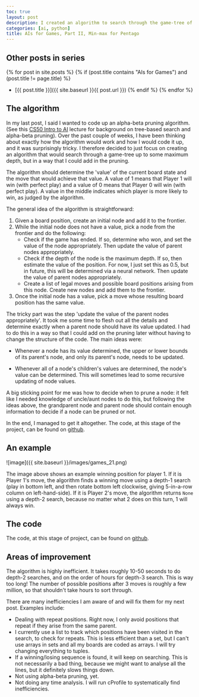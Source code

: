 ```yaml
---
toc: true
layout: post
description: I created an algorithm to search through the game-tree of pentago to a given maximum depth. The codes works, but it is highly inefficient.
categories: [ai, python]
title: AIs for Games, Part II, Min-max for Pentago
---
```


## Other posts in series
{% for post in site.posts %}
{% if (post.title contains "AIs for Games") and (post.title != page.title) %}
* [{{ post.title }}]({{ site.baseurl }}{{ post.url }})
{% endif %}
{% endfor %}



## The algorithm
In my last post, I said I wanted to code up an alpha-beta pruning algorithm. (See this [CS50 Intro to AI](https://youtu.be/WbzNRTTrX0g) lecture for background on tree-based search and alpha-beta pruning). Over the past couple of weeks, I have been thinking about exactly how the algorithm would work and how I would code it up, and it was surprisingly tricky. I therefore decided to just focus on creating an algorithm that would search through a game-tree up to some maximum depth, but in a way that I could add in the pruning.

The algorithm should determine the 'value' of the current board state and the move that would achieve that value. A value of 1 means that Player 1 will win (with perfect play) and a value of 0 means that Player 0 will win (with perfect play). A value in the middle indicates which player is more likely to win, as judged by the algorithm.

The general idea of the algorithm is straightforward:
1. Given a board position, create an initial node and add it to the frontier.
2. While the initial node does not have a value, pick a node from the frontier and do the following:
	* Check if the game has ended. If so, determine who won, and set the value of the node appropriately. Then update the value of parent nodes appropriately.
	* Check if the depth of the node is the maximum depth. If so, then estimate the value of the position. For now, I just set this as 0.5, but in future, this will be determined via a neural network. Then update the value of parent nodes appropriately.
	* Create a list of legal moves and possible board positions arising from this node. Create new nodes and add them to the frontier.
3. Once the initial node has a value, pick a move whose resulting board position has the same value.
 
The tricky part was the step 'update the value of the parent nodes appropriately'. It took me some time to flesh out all the details and determine exactly when a parent node should have its value updated. I had to do this in a way so that I could add on the pruning later without having to change the structure of the code. The main ideas were:

* Whenever a node has its value determined, the upper or lower bounds of its parent's node, and only its parent's node, needs to be updated.

* Whenever all of a node's children's values are determined, the node's value can be determined. This will sometimes lead to some recursive updating of node values.

A big sticking point for me was how to decide when to prune a node: it felt like I needed knowledge of uncle/aunt nodes to do this, but following the ideas above, the grandparent node and parent node should contain enough information to decide if a node can be pruned or not.

In the end, I managed to get it altogether. The code, at this stage of the project, can be found on [github](https://github.com/Lovkush-A/games/tree/e8a8e0afe6d25030d82cf0f0269c5edab625e463).



## An example	
![image]({{ site.baseurl }}/images/games_21.png)

The image above shows an example winning position for player 1. If it is Player 1's move, the algorithm finds a winning move using a depth-1 search (play in bottom left, and then rotate bottom left clockwise, giving 5-in-a-row column on left-hand-side).  If it is Player 2's move, the algorithm returns `None` using a depth-2 search, because no matter what 2 does on this turn, 1 will always win.


## The code
The code, at this stage of project, can be found on [github](https://github.com/Lovkush-A/games/tree/e8a8e0afe6d25030d82cf0f0269c5edab625e463).


## Areas of improvement
The algorithm is highly inefficient. It takes roughly 10-50 seconds to do depth-2 searches, and on the order of hours for depth-3 search. This is way too long! The number of possible positions after 3 moves is roughly a few million, so that shouldn't take hours to sort through.

There are many inefficiencies I am aware of and will fix them for my next post. Examples include:
* Dealing with repeat positions. Right now, I only avoid positions that repeat if they arise from the same parent.
* I currently use a list to track which positions have been visited in the search, to check for repeats. This is less efficient than a set, but I can't use arrays in sets and all my boards are coded as arrays. I will try changing everything to tuples.
* If a winning/losing sequence is found, it will keep on searching. This is not necessarily a bad thing, because we might want to analyse all the lines, but it definitely slows things down.
* Not using alpha-beta pruning, yet.
* Not doing any time analysis. I will run cProfile to systematically find inefficiencies.
